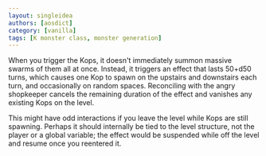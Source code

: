 ```yaml
---
layout: singleidea
authors: [aosdict]
category: [vanilla]
tags: [K monster class, monster generation]
---
```

When you trigger the Kops, it doesn't immediately summon massive swarms of them all at once. Instead, it triggers an effect that lasts 50+d50 turns, which causes one Kop to spawn on the upstairs and downstairs each turn, and occasionally on random spaces. Reconciling with the angry shopkeeper cancels the remaining duration of the effect and vanishes any existing Kops on the level.

This might have odd interactions if you leave the level while Kops are still spawning. Perhaps it should internally be tied to the level structure, not the player or a global variable; the effect would be suspended while off the level and resume once you reentered it.
